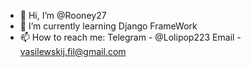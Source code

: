 - 👋 Hi, I’m @Rooney27
- 🌱 I’m currently learning Django FrameWork
- 📫 How to reach me:
Telegram - @Lolipop223
Email - vasilewskij.fil@gmail.com
